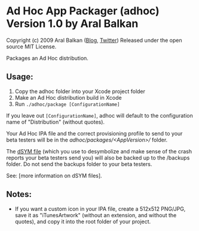 Ad Hoc App Packager (adhoc) Version 1.0 by Aral Balkan
======================================================

Copyright (c) 2009 Aral Balkan ([Blog](http://aralbalkan.com), [Twitter](http://twitter.com/aral))
Released under the open source MIT License.

Packages an Ad Hoc distribution. 

Usage:
------

  1. Copy the adhoc folder into your Xcode project folder
  2. Make an Ad Hoc distribution build in Xcode
  3. Run <code>./adhoc/package [ConfigurationName]</code>

If you leave out <code>[ConfigurationName]</code>, adhoc will default to the configuration name of "Distribution" (without quotes).

Your Ad Hoc IPA file and the correct provisioning profile to send to your beta testers will be in the <em>adhoc/packages/&lt;AppVersion&gt;/</em> folder.

The [dSYM file](http://furbo.org/2008/08/08/symbolicatifination/) (which you use to desymbolize and make sense of the crash reports your beta testers send you) will also be backed up to the /backups folder. Do not send the backups folder to your beta testers. 

See: [more information on dSYM files].

Notes:
------

  * If you want a custom icon in your IPA file, create a 512x512 PNG/JPG, save it as "iTunesArtwork" (without an extension, and without the quotes), and copy it into the root folder of your project. 
